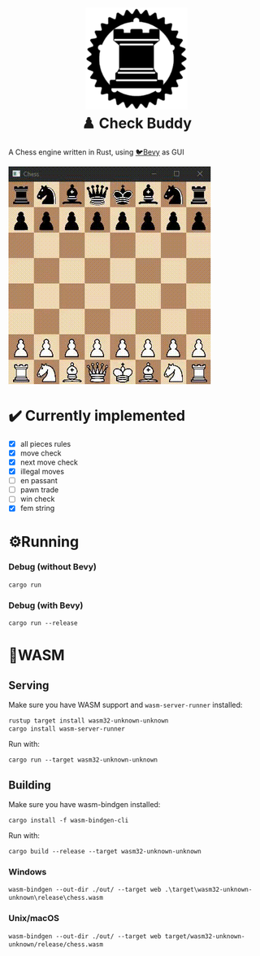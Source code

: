 <h1 align="center">
  <img src="assets/logo256.png" width=200 height=200/><br>
  ♟️ Check Buddy
  </a>
</h1>

<p>A Chess engine written in Rust, using <a href="https://github.com/bevyengine/bevy/" target="_blank">🐦Bevy</a> as GUI
</p>

![](assets/footage.gif)

# ✔️ Currently implemented
- [x] all pieces rules
- [x] move check
- [x] next move check
- [x] illegal moves
- [ ] en passant
- [ ] pawn trade
- [ ] win check
- [x] fem string

# ⚙️Running

### Debug (without Bevy)

```commandline
cargo run 
```

### Debug (with Bevy)

```commandline
cargo run --release
```

# 🧱WASM

## Serving

Make sure you have WASM support and `wasm-server-runner` installed:

```commandline
rustup target install wasm32-unknown-unknown
cargo install wasm-server-runner
```

Run with:

```commandline
cargo run --target wasm32-unknown-unknown
```

## Building

Make sure you have wasm-bindgen installed:

```commandline
cargo install -f wasm-bindgen-cli
```

Run with:

```commandline
cargo build --release --target wasm32-unknown-unknown
```
### Windows
```
wasm-bindgen --out-dir ./out/ --target web .\target\wasm32-unknown-unknown\release\chess.wasm
```
### Unix/macOS
```
wasm-bindgen --out-dir ./out/ --target web target/wasm32-unknown-unknown/release/chess.wasm
```
